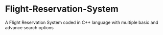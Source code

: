 # Flight-Reservation-System
A Flight Reservation System coded in C++ language with multiple basic and advance search options
